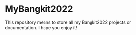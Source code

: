 # MyBangkit2022
This repository means to store all my Bangkit2022 projects or documentation. I hope you enjoy it!
